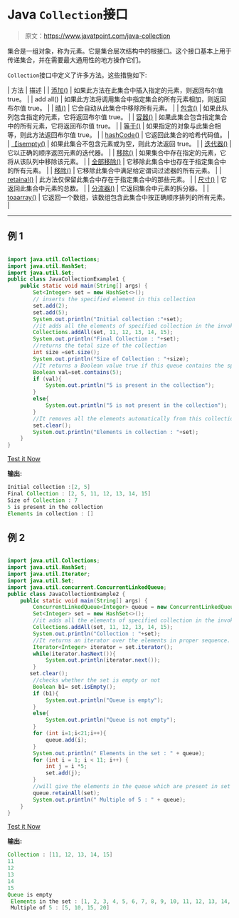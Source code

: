 # Java `Collection`接口

> 原文：<https://www.javatpoint.com/java-collection>

集合是一组对象，称为元素。它是集合层次结构中的根接口。这个接口基本上用于传递集合，并在需要最大通用性的地方操作它们。

`Collection`接口中定义了许多方法。这些措施如下:

| 方法 | 描述 |
| [添加()](java-collection-add-method) | 如果此方法在此集合中插入指定的元素，则返回布尔值 true。 |
| add all() | 如果此方法将调用集合中指定集合的所有元素相加，则返回布尔值 true。 |
| [晴()](java-collection-clear-method) | 它会自动从此集合中移除所有元素。 |
| [包含()](java-collection-contains-method) | 如果此队列包含指定的元素，它将返回布尔值 true。 |
| [容器()](java-collection-containsall-method) | 如果此集合包含指定集合中的所有元素，它将返回布尔值 true。 |
| [等于()](java-collection-equals-method) | 如果指定的对象与此集合相等，则此方法返回布尔值 true。 |
| [hashCode()](java-collection-hashcode-method) | 它返回此集合的哈希代码值。 |
| [【isempty()](java-collection-isempty-method) | 如果此集合不包含元素或为空，则此方法返回 true。 |
| [迭代器()](java-collection-iterator-method) | 它以正确的顺序返回元素的迭代器。 |
| [移除()](java-collection-remove-method) | 如果集合中存在指定的元素，它将从该队列中移除该元素。 |
| [全部移除()](java-collection-removeall-method) | 它移除此集合中也存在于指定集合中的所有元素。 |
| [移除()](java-collection-removeif-method) | 它移除此集合中满足给定谓词过滤器的所有元素。 |
| [retainal()](java-collection-retainall-method) | 此方法仅保留此集合中存在于指定集合中的那些元素。 |
| [尺寸()](java-collection-size-method) | 它返回此集合中元素的总数。 |
| [分流器()](java-collection-spliterator-method) | 它返回集合中元素的拆分器。 |
| [toaarray()](java-collection-toarray-method) | 它返回一个数组，该数组包含此集合中按正确顺序排列的所有元素。 |

* * *

## 例 1

```java

import java.util.Collections;
import java.util.HashSet;
import java.util.Set;
public class JavaCollectionExample1 {
    public static void main(String[] args) {
        Set<Integer> set = new HashSet<>();
        // inserts the specified element in this collection
        set.add(2);
        set.add(5);
        System.out.println("Initial collection :"+set);
        //it adds all the elements of specified collection in the invoking collection.
        Collections.addAll(set, 11, 12, 13, 14, 15);
        System.out.println("Final Collection : "+set);
        //returns the total size of the collection
        int size =set.size();
        System.out.println("Size of Collection : "+size);
        //It returns a Boolean value true if this queue contains the specified element.
        Boolean val=set.contains(5);
        if (val){
            System.out.println("5 is present in the collection");
        }
        else{
            System.out.println("5 is not present in the collection");
        }
        //It removes all the elements automatically from this collection.
        set.clear();
        System.out.println("Elements in collection : "+set);
    }
}

```

[Test it Now](https://compiler.javatpoint.com/opr/test.jsp?filename=JavaCollectionExample1)

**输出:**

```java
Initial collection :[2, 5]
Final Collection : [2, 5, 11, 12, 13, 14, 15]
Size of Collection : 7
5 is present in the collection
Elements in collection : []

```

## 例 2

```java

import java.util.Collections;
import java.util.HashSet;
import java.util.Iterator;
import java.util.Set;
import java.util.concurrent.ConcurrentLinkedQueue;
public class JavaCollectionExample2 {
    public static void main(String[] args) {
        ConcurrentLinkedQueue<Integer> queue = new ConcurrentLinkedQueue<Integer>();
        Set<Integer> set = new HashSet<>();
        //it adds all the elements of specified collection in the invoking collection.
        Collections.addAll(set, 11, 12, 13, 14, 15);
        System.out.println("Collection : "+set);
        //It returns an iterator over the elements in proper sequence.
        Iterator<Integer> iterator = set.iterator();
        while(iterator.hasNext()){
            System.out.println(iterator.next());
        }
       set.clear();
        //checks whether the set is empty or not
        Boolean b1= set.isEmpty();
        if (b1){
            System.out.println("Queue is empty");
        }
        else{
            System.out.println("Queue is not empty");
        }
        for (int i=1;i<21;i++){
            queue.add(i);
        }
        System.out.println(" Elements in the set : " + queue);
        for (int i = 1; i < 11; i++) {
            int j = i *5;
            set.add(j);
        }
        //will give the elements in the queue which are present in set
        queue.retainAll(set);
        System.out.println(" Multiple of 5 : " + queue);
    }
}

```

[Test it Now](https://compiler.javatpoint.com/opr/test.jsp?filename=JavaCollectionExample2)

**输出:**

```java
Collection : [11, 12, 13, 14, 15]
11
12
13
14
15
Queue is empty
 Elements in the set : [1, 2, 3, 4, 5, 6, 7, 8, 9, 10, 11, 12, 13, 14, 15, 16, 17, 18, 19, 20]
 Multiple of 5 : [5, 10, 15, 20]

```